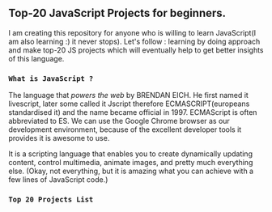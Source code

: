 ## Top-20 JavaScript Projects for beginners. 
I am creating this repository for anyone who is willing to learn JavaScript(I am also learning :) it never stops). Let's follow : learning by doing approach and make top-20 JS projects which will eventually help to get better insights of this language.

### `What is JavaScript ?`

The language that *powers the web* by BRENDAN EICH. He first named it livescript, later some called it Jscript therefore ECMASCRIPT(europeans standardised it) and the name became official in 1997. ECMAScript is often abbreviated to ES. We can use the Google Chrome browser as our development environment, because of the excellent developer tools it provides it is awesome to use.

It is a scripting language that enables you to create dynamically updating content, control multimedia, animate images, and pretty much everything else. (Okay, not everything, but it is amazing what you can achieve with a few lines of JavaScript code.)

### `Top 20 Projects List`

